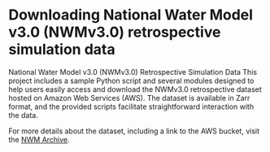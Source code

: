 # Downloading National Water Model v3.0 (NWMv3.0) retrospective simulation data
National Water Model v3.0 (NWMv3.0) Retrospective Simulation Data
This project includes a sample Python script and several modules designed to help users easily access and download the NWMv3.0 retrospective dataset hosted on Amazon Web Services (AWS). The dataset is available in Zarr format, and the provided scripts facilitate straightforward interaction with the data.

For more details about the dataset, including a link to the AWS bucket, visit the [NWM Archive](https://registry.opendata.aws/nwm-archive/).
